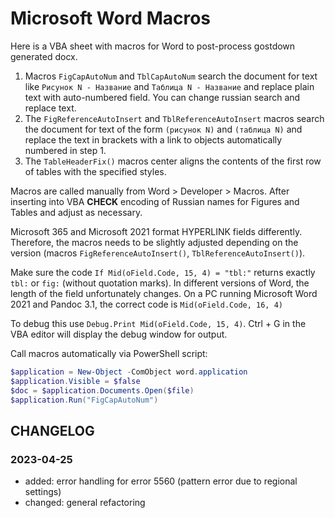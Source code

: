 # Microsoft Word Macros

Here is a VBA sheet with macros for Word to post-process gostdown generated docx.

1. Macros `FigCapAutoNum` and `TblCapAutoNum` search the document for text like `Рисунок N - Название` and `Таблица N - Название` and replace plain text with auto-numbered field. You can change russian search and replace text.
2. The `FigReferenceAutoInsert` and `TblReferenceAutoInsert` macros search the document for text of the form `(рисунок N)` and `(таблица N)` and replace the text in brackets with a link to objects automatically numbered in step 1.
3. The `TableHeaderFix()` macros center aligns the contents of the first row of tables with the specified styles.

Macros are called manually from Word > Developer > Macros.
After inserting into VBA **CHECK** encoding of Russian names for Figures and Tables and adjust as necessary.

Microsoft 365 and Microsoft 2021 format HYPERLINK fields differently. Therefore, the macros needs to be slightly adjusted depending on the version (macros `FigReferenceAutoInsert()`, `TblReferenceAutoInsert()`).

Make sure the code `If Mid(oField.Code, 15, 4) = "tbl:"` returns exactly `tbl:` or `fig:` (without quotation marks).
In different versions of Word, the length of the field unfortunately changes. On a PC running Microsoft Word 2021 and Pandoc 3.1, the correct code is `Mid(oField.Code, 16, 4)`

To debug this use `Debug.Print Mid(oField.Code, 15, 4)`.
Ctrl + G in the VBA editor will display the debug window for output.

Call macros automatically via PowerShell script:

```powershell
$application = New-Object -ComObject word.application
$application.Visible = $false
$doc = $application.Documents.Open($file)
$application.Run("FigCapAutoNum")
```

## CHANGELOG

### 2023-04-25

- added: error handling for error 5560 (pattern error due to regional settings)
- changed: general refactoring
